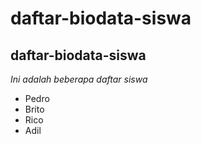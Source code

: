 daftar-biodata-siswa
==
daftar-biodata-siswa
--
*Ini adalah beberapa daftar siswa*
- Pedro
- Brito
- Rico
- Adil
